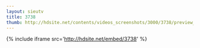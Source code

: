 ```yaml
---
layout: sieutv
title: 3738
thumb: http://hdsite.net/contents/videos_screenshots/3000/3738/preview_360p.mp4.jpg
---
```

{% include iframe src='http://hdsite.net/embed/3738' %}
 
